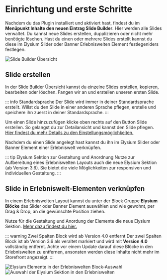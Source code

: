 # Einrichtung und erste Schritte

Nachdem du das Plugin installiert und aktiviert hast, findest du im **Menüpunkt Inhalte den neuen Eintrag Slide Builder**. Hier werden alle Slides verwaltet. Du kannst neue Slides erstellen, dupplizieren oder nicht mehr benötigte löschen. Hast du einen oder mehrere Slides erstellt kannst du diese im Elysium Slider oder Banner Erlebniswelten Element festlegeniders festlegen.

<Grid>
    <Column :cols="{xs: 12, '6xl': 8}" :col-start="{'6xl': 3}">
        <Image src="placeholder.svg" alt="Slide Builder Übersicht"
        :lazy="false" />
    </Column>
</Grid>

## Slide erstellen

In der Slide Builder Übersicht kannst du einzelne Slides erstellen, kopieren, bearbeiten oder löschen. Fangen wir an und erstellen unseren ersten Slide.

::: info Standardsprache
Der Slide wird immer in deiner Standardsprache erstellt. Willst du den Slide in einer anderen Sprache pflegen, erstelle und speichere ihn zuerst in deiner Standardsprache.
:::

Um einen Slide hinzuzufügen klicke oben rechts auf den Button Slide erstellen. So gelangst du zur Detailansicht und kannst den Slide pflegen. [Hier findest du mehr Details zu den Einstellungsmöglichkeiten.](#todo-url)

Nachdem du einen Slide angelegt hast kannst du ihn im Elysium Slider oder Banner Element einer Erlebniswelt verknüpfen.

::: tip Elysium Sektion zur Gestaltung und Anordnung
Nutze zur Aufbereitung eines Erlebniswelten Layouts auch die neue Elysium Sektion (ab Version 3.6). Sie bietet die viele Möglichkeiten zur responsiven und individuellen Gestaltung.
:::

## Slide in Erlebniswelt-Elementen verknüpfen

In einem Erlebniswelten Layout kannst du unter der Block Gruppe **Elysium Blöcke** das Slider oder Banner Element auswählen und wie gewohnt, per Drag & Drop, an die gewünschte Position ziehen.

Nutze für die Gestaltung und Anordung der Elemente die neue Elysium Sektion. [Mehr dazu findest du hier.](#todo-url)

::: warning Zwei Spalten Block wird ab Version 4.0 entfernt
Der zwei Spalten Block ist ab Version 3.6 als veraltet markiert und wird mit **Version 4.0** vollständig entfernt. Achte vor einem Update darauf diese Blöcke in den Erlebniswelten zu entfernen, ansonsten werden diese Inhalte nicht mehr im Storefront angezeigt.
:::

<Grid>
    <Column :cols="{xs: 12, 'lg': 6, '2xl': 12, '4xl': 6}">
        <Image src="placeholder.svg" alt="Elysium Elemente in der Erlebniswelten Block-Auswahl"
        :lazy="false" />
    </Column>
    <Column :cols="{xs: 12, 'lg': 6, '2xl': 12, '4xl': 6}">
        <Image src="placeholder.svg" alt="Auswahl der Elysium Sektion in den Erlebniswelten"
        :lazy="false" />
    </Column>
</Grid>